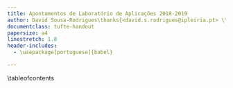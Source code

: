 ```yaml
---
title: Apontamentos de Laboratório de Aplicações 2018-2019
author: David Sousa-Rodrigues\thanks{<david.s.rodrigues@ipleiria.pt> \\ <prof.david.esad@gmail.com>}
documentclass: tufte-handout
papersize: a4
linestretch: 1.0
header-includes:
  - \usepackage[portuguese]{babel}

---
```


\tableofcontents
